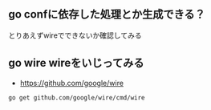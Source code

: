 ## go confに依存した処理とか生成できる？

とりあえずwireでできないか確認してみる

## go wire wireをいじってみる

- https://github.com/google/wire


```
go get github.com/google/wire/cmd/wire
```


